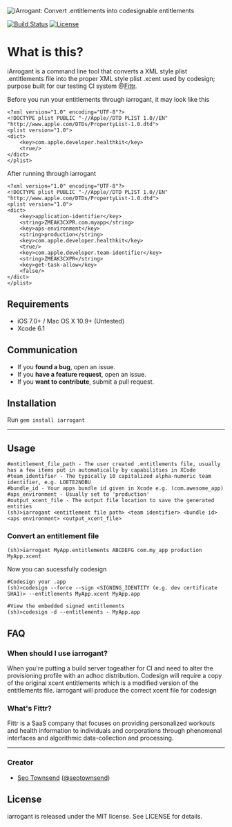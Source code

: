 ![iArrogant: Convert .entitlements into codesignable entitlements](https://raw.githubusercontent.com/sotownsend/iarrogant/master/banner.png)

[![Build Status](https://travis-ci.org/sotownsend/iarrogant.svg)](https://travis-ci.org/sotownsend/iarrogant)
[![License](http://img.shields.io/badge/license-MIT-green.svg?style=flat)](https://github.com/sotownsend/iarrogant/blob/master/LICENSE)

# What is this?

iArrogant is a command line tool that converts a XML style plist .entitlements file into the proper XML style plist .xcent used by codesign; purpose built for our testing CI system @[Fittr](http://www.fittr.com).

Before you run your entitlements through iarrogant, it may look like this

```
<?xml version="1.0" encoding="UTF-8"?>
<!DOCTYPE plist PUBLIC "-//Apple//DTD PLIST 1.0//EN" "http://www.apple.com/DTDs/PropertyList-1.0.dtd">
<plist version="1.0">
<dict>
	<key>com.apple.developer.healthkit</key>
	<true/>
</dict>
</plist>
```

After running through iarrogant
```
<?xml version="1.0" encoding="UTF-8"?>
<!DOCTYPE plist PUBLIC "-//Apple//DTD PLIST 1.0//EN" "http://www.apple.com/DTDs/PropertyList-1.0.dtd">
<plist version="1.0">
<dict>
	<key>application-identifier</key>
	<string>ZMEAK3CXPR.com.myapp</string>
	<key>aps-environment</key>
	<string>production</string>
	<key>com.apple.developer.healthkit</key>
	<true/>
	<key>com.apple.developer.team-identifier</key>
	<string>ZMEAK3CXPR</string>
	<key>get-task-allow</key>
	<false/>
</dict>
</plist>
```

## Requirements

- iOS 7.0+ / Mac OS X 10.9+ (Untested)
- Xcode 6.1

## Communication

- If you **found a bug**, open an issue.
- If you **have a feature request**, open an issue.
- If you **want to contribute**, submit a pull request.

## Installation

Run `gem install iarrogant`

---

## Usage


```
#entitlement_file_path - The user created .entitlements file, usually has a few items put in automatically by capabilities in XCode
#team_identifier - The typically 10 capitalized alpha-numeric team identifier, e.g. LOETE2NOBU
#bundle_id - Your apps bundle id given in Xcode e.g. (com.awesome_app)
#aps_environment - Usually set to 'production'
#output_xcent_file - The output file location to save the generated entities
(sh)>iarrogant <entitlement file path> <team identifier> <bundle id> <aps environment> <output_xcent_file>
```

### Convert an entitlement file
```
(sh)>iarrogant MyApp.entitlements ABCDEFG com.my_app production MyApp.xcent
```

Now you can sucessfully codesign

```
#Codesign your .app
(sh)>codesign --force --sign <SIGNING_IDENTITY (e.g. dev certificate SHA1)> --entitlements MyApp.xcent MyApp.app

#View the embedded signed entitlements
(sh)>codesign -d --entitlements - MyApp.app
```

## FAQ

### When should I use iarrogant?

When you're putting a build server togeather for CI and need to alter the provisioning profile with an adhoc distribution.  Codesign will require a copy of the original xcent entitlements which is a modified version of the entitlements file.  iarrogant will produce the correct xcent file for codesign

### What's Fittr?

Fittr is a SaaS company that focuses on providing personalized workouts and health information to individuals and corporations through phenomenal interfaces and algorithmic data-collection and processing.

* * *

### Creator

- [Seo Townsend](http://github.com/sotownsend) ([@seotownsend](https://twitter.com/seotownsend))

## License

iarrogant is released under the MIT license. See LICENSE for details.
